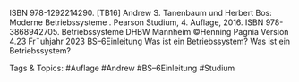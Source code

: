 ISBN 978-1292214290.
[TB16] Andrew S. Tanenbaum und Herbert Bos: Moderne Betriebssysteme . Pearson Studium, 4. Auflage,
2016. ISBN 978-3868942705.
Betriebssysteme DHBW Mannheim ©Henning Pagnia Version 4.23 Fr¨uhjahr 2023 BS–6Einleitung Was ist ein Betriebssystem?
Was ist ein Betriebssystem?

   Tags & Topics:
   #Auflage
   #Andrew
   #BS–6Einleitung
   #Studium